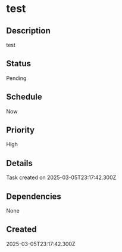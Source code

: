 # test

## Description
test

## Status
Pending

## Schedule
Now

## Priority
High

## Details
Task created on 2025-03-05T23:17:42.300Z

## Dependencies
None

## Created
2025-03-05T23:17:42.300Z

